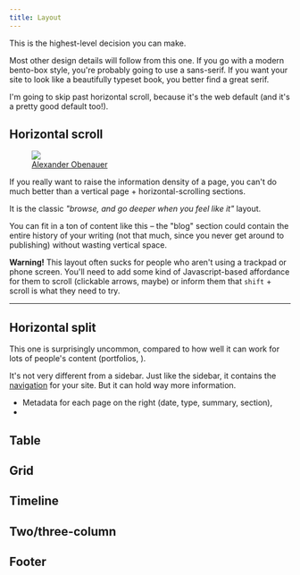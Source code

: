 ```yaml
---
title: Layout
---
```


This is the highest-level decision you can make. 

Most other design details will follow from this one. If you go with a modern bento-box style, you're probably going to use a sans-serif. If you want your site to look like a beautifully typeset book, you better find a great serif.

I'm going to skip past horizontal scroll, because it's the web default (and it's a pretty good default too!).

## Horizontal scroll


<figure>
	<a href="https://alexanderobenauer.com">
		<img src="/photos/horizontal-scroll.png"> 
		<figcaption>Alexander Obenauer</figcaption>
	</a>
</figure>

If you really want to raise the information density of a page, you can't do much better than a vertical page + horizontal-scrolling sections. 

It is the classic *"browse, and go deeper when you feel like it"* layout.

You can fit in a ton of content like this – the "blog" section could contain the entire history of your writing (not that much, since you never get around to publishing) without wasting vertical space.

**Warning!** This layout often sucks for people who aren't using a trackpad or phone screen. You'll need to add some kind of Javascript-based affordance for them to scroll (clickable arrows, maybe) or inform them that `shift` + scroll is what they need to try.

---

## Horizontal split

This one is surprisingly uncommon, compared to how well it can work for lots of people's content (portfolios, ).

It's not very different from a sidebar. Just like the sidebar, it contains the [navigation](/navigation) for your site. But it can hold way more information. 

- Metadata for each page on the right (date, type, summary, section), 
-

## Table

## Grid

## Timeline

## Two/three-column

## Footer
